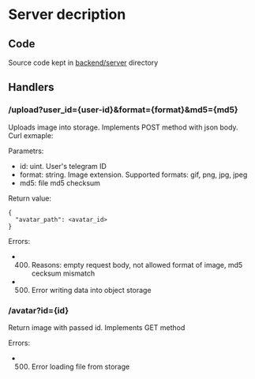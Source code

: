 # Server decription
## Code
Source code kept in [backend/server](../backend/mds) directory

## Handlers

### /upload?user_id={user-id}&format={format}&md5={md5}

Uploads image into storage. Implements POST method with json body.\
Curl exmaple:

Parametrs:
- id: uint. User's telegram ID
- format: string. Image extension. Supported formats: gif, png, jpg, jpeg
- md5: file md5 checksum

Return value:
```
{
  "avatar_path": <avatar_id>
}
```
Errors:
* 400. Reasons: empty request body, not allowed format of image, md5 cecksum mismatch
* 500. Error writing data into object storage 

### /avatar?id={id}

Return image with passed id. Implements GET method

Errors:
* 500. Error loading file from storage
